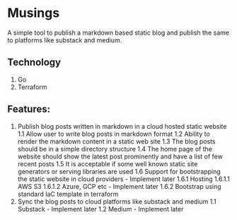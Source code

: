 # Musings
A simple tool to publish a markdown based static blog and publish the same to platforms like substack and medium.
## Technology
1. Go
2. Terraform
## Features:
1. Publish blog posts written in markdown in a cloud hosted static website
  1.1 Allow user to write blog posts in markdown format
  1.2 Ability to render the markdown content in a static web site
  1.3 The blog posts should be in a simple directory structure
  1.4 The home page of the website should show the latest post prominently and have a list of few recent posts
  1.5 It is acceptable if some well known static site generators or serving libraries are used
  1.6 Support for bootstrapping the static website in cloud providers - Implement later
    1.6.1 Hosting
     1.6.1.1 AWS S3
     1.6.1.2 Azure, GCP etc - Implement later
    1.6.2 Bootstrap using standard IaC template in terraform
2. Sync the blog posts to cloud platforms like substack and medium
  1.1 Substack - Implement later
  1.2 Medium - Implement later
